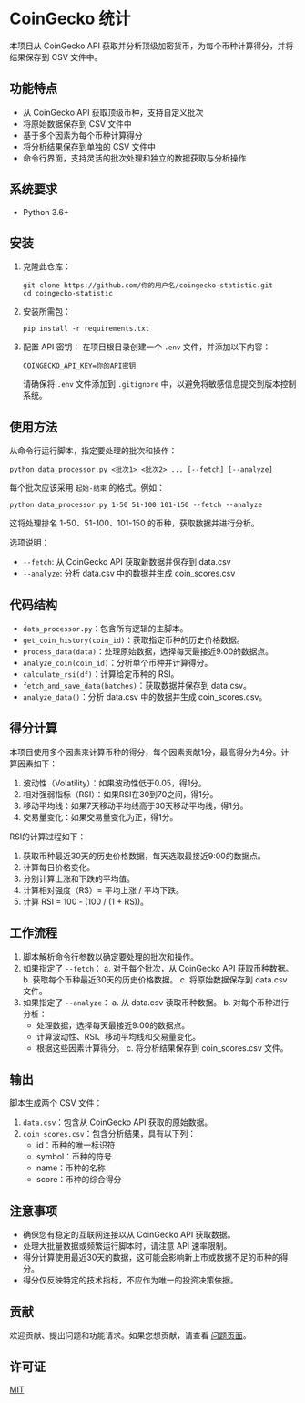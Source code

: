 # CoinGecko 统计

本项目从 CoinGecko API 获取并分析顶级加密货币，为每个币种计算得分，并将结果保存到 CSV 文件中。

## 功能特点

- 从 CoinGecko API 获取顶级币种，支持自定义批次
- 将原始数据保存到 CSV 文件中
- 基于多个因素为每个币种计算得分
- 将分析结果保存到单独的 CSV 文件中
- 命令行界面，支持灵活的批次处理和独立的数据获取与分析操作

## 系统要求

- Python 3.6+

## 安装

1. 克隆此仓库：
   ```
   git clone https://github.com/你的用户名/coingecko-statistic.git
   cd coingecko-statistic
   ```

2. 安装所需包：
   ```
   pip install -r requirements.txt
   ```

3. 配置 API 密钥：
   在项目根目录创建一个 `.env` 文件，并添加以下内容：
   ```
   COINGECKO_API_KEY=你的API密钥
   ```
   请确保将 `.env` 文件添加到 `.gitignore` 中，以避免将敏感信息提交到版本控制系统。

## 使用方法

从命令行运行脚本，指定要处理的批次和操作：

```
python data_processor.py <批次1> <批次2> ... [--fetch] [--analyze]
```

每个批次应该采用 `起始-结束` 的格式。例如：

```
python data_processor.py 1-50 51-100 101-150 --fetch --analyze
```

这将处理排名 1-50、51-100、101-150 的币种，获取数据并进行分析。

选项说明：
- `--fetch`: 从 CoinGecko API 获取新数据并保存到 data.csv
- `--analyze`: 分析 data.csv 中的数据并生成 coin_scores.csv

## 代码结构

- `data_processor.py`：包含所有逻辑的主脚本。
- `get_coin_history(coin_id)`：获取指定币种的历史价格数据。
- `process_data(data)`：处理原始数据，选择每天最接近9:00的数据点。
- `analyze_coin(coin_id)`：分析单个币种并计算得分。
- `calculate_rsi(df)`：计算给定币种的 RSI。
- `fetch_and_save_data(batches)`：获取数据并保存到 data.csv。
- `analyze_data()`：分析 data.csv 中的数据并生成 coin_scores.csv。

## 得分计算

本项目使用多个因素来计算币种的得分，每个因素贡献1分，最高得分为4分。计算因素如下：

1. 波动性（Volatility）：如果波动性低于0.05，得1分。
2. 相对强弱指标（RSI）：如果RSI在30到70之间，得1分。
3. 移动平均线：如果7天移动平均线高于30天移动平均线，得1分。
4. 交易量变化：如果交易量变化为正，得1分。

RSI的计算过程如下：
1. 获取币种最近30天的历史价格数据，每天选取最接近9:00的数据点。
2. 计算每日价格变化。
3. 分别计算上涨和下跌的平均值。
4. 计算相对强度（RS）= 平均上涨 / 平均下跌。
5. 计算 RSI = 100 - (100 / (1 + RS))。

## 工作流程

1. 脚本解析命令行参数以确定要处理的批次和操作。
2. 如果指定了 `--fetch`：
   a. 对于每个批次，从 CoinGecko API 获取币种数据。
   b. 获取每个币种最近30天的历史价格数据。
   c. 将原始数据保存到 data.csv 文件。
3. 如果指定了 `--analyze`：
   a. 从 data.csv 读取币种数据。
   b. 对每个币种进行分析：
      - 处理数据，选择每天最接近9:00的数据点。
      - 计算波动性、RSI、移动平均线和交易量变化。
      - 根据这些因素计算得分。
   c. 将分析结果保存到 coin_scores.csv 文件。

## 输出

脚本生成两个 CSV 文件：

1. `data.csv`：包含从 CoinGecko API 获取的原始数据。
2. `coin_scores.csv`：包含分析结果，具有以下列：
   - id：币种的唯一标识符
   - symbol：币种的符号
   - name：币种的名称
   - score：币种的综合得分

## 注意事项

- 确保您有稳定的互联网连接以从 CoinGecko API 获取数据。
- 处理大批量数据或频繁运行脚本时，请注意 API 速率限制。
- 得分计算使用最近30天的数据，这可能会影响新上市或数据不足的币种的得分。
- 得分仅反映特定的技术指标，不应作为唯一的投资决策依据。

## 贡献

欢迎贡献、提出问题和功能请求。如果您想贡献，请查看 [问题页面](https://github.com/你的用户名/coingecko-statistic/issues)。

## 许可证

[MIT](https://choosealicense.com/licenses/mit/)

